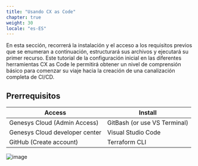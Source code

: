 ```yaml
---
title: "Usando CX as Code"
chapter: true
weight: 30
locale: "es-ES"
---
```



En esta sección, recorrerá la instalación y el acceso a los requisitos previos que se enumeran a continuación, estructurará sus archivos y ejecutará su primer recurso. Este tutorial de la configuración inicial en las diferentes herramientas CX as Code le permitirá obtener un nivel de comprensión básico para comenzar su viaje hacia la creación de una canalización completa de CI/CD.

## Prerrequisitos
| Access | Install | 
| ----------- | ----------- |
| Genesys Cloud (Admin Access)  | GitBash (or use VS Terminal) | 
| Genesys Cloud developer center  | Visual Studio Code | 
| GitHub (Create account)  | Terraform CLI |

![image](/images/LetsGetStarted.jpg)
